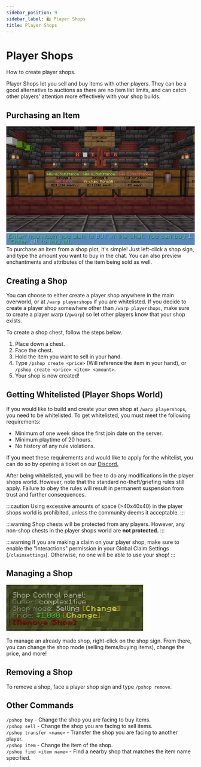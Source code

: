 ```yaml
---
sidebar_position: 9
sidebar_label: 🛍️ Player Shops
title: Player Shops
---
```


# Player Shops
How to create player shops.

Player Shops let you sell and buy items with other players. They can be a good alternative to auctions as there are no item list limits, and can catch other players' attention more effectively with your shop builds. <br />

## Purchasing an Item
![Player Shop](./img/playershop/playershop.png)
![Type in Chat](./img/playershop/playershop-type.png)
To purchase an item from a shop plot, it's simple! Just left-click a shop sign, and type the amount you want to buy in the chat. You can also preview enchantments and attributes of the item being sold as well.

## Creating a Shop
You can choose to either create a player shop anywhere in the main overworld, or at `/warp playershops` if you are whitelisted. If you decide to create a player shop somewhere other than `/warp playershops`, make sure to create a player warp (`/pwarp`) so let other players know that your shop exists.

To create a shop chest, follow the steps below.

1. Place down a chest.
2. Face the chest.
3. Hold the item you want to sell in your hand.
4. Type `/pshop create <price>` (Will reference the item in your hand), or `/pshop create <price> <item> <amount>`.
5. Your shop is now created!

## Getting Whitelisted (Player Shops World)
If you would like to build and create your own shop at `/warp playershops`, you need to be whitelisted. To get whitelisted, you must meet the following requirements:
- Minimum of one week since the first join date on the server.
- Minimum playtime of 20 hours.
- No history of any rule violations.

If you meet these requirements and would like to apply for the whitelist, you can do so by opening a ticket on our [Discord.](https://discord.hexarchon.net/)

After being whitelisted, you will be free to do any modifications in the player shops world. However, note that the standard no-theft/griefing rules still apply. Failure to obey the rules will result in permanent suspension from trust and further consequences.

:::caution
Using excessive amounts of space (>40x40x40) in the player shops world is prohibited, unless the community deems it acceptable.
:::

:::warning
Shop chests will be protected from any players. However, any non-shop chests in the player shops world are **not protected.**
:::

:::warning
If you are making a claim on your player shop, make sure to enable the "Interactions" permission in your Global Claim Settings (`/claimsettings`). Otherwise, no one will be able to use your shop!
:::

## Managing a Shop
![Player Control](./img/playershop/playershop-control.png)

To manage an already made shop, right-click on the shop sign. From there, you can change the shop mode (selling items/buying items), change the price, and more!

## Removing a Shop
To remove a shop, face a player shop sign and type `/pshop remove`.

## Other Commands 
`/pshop buy` - Change the shop you are facing to buy items. <br />
`/pshop sell` - Change the shop you are facing to sell items. <br />
`/pshop transfer <name>` - Transfer the shop you are facing to another player. <br />
`/pshop item` - Change the item of the shop. <br />
`/pshop find <item name>` - Find a nearby shop that matches the item name specified. <br />
